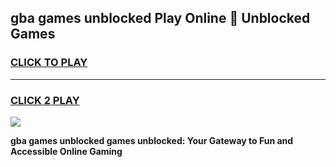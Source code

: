 
## gba games unblocked Play Online 👋 Unblocked Games
<h3>
<a href="https://premium.freeplayer.one?title=gba_games_unblocked&ref=19F">CLICK TO PLAY</a></h3>
<hr>

<h3>
<a href="https://premium.freeplayer.one?title=gba_games_unblocked&ref=19F">CLICK 2 PLAY</a>
  
</h3>

<a href="https://premium.freeplayer.one?title=gba_games_unblocked&ref=19F"><img src="https://clearcache.store/games.png"></a>


**gba games unblocked games unblocked: Your Gateway to Fun and Accessible Online Gaming**
